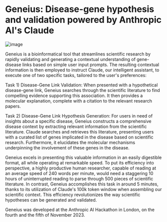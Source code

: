 # Geneius: Disease-gene hypothesis and validation powered by Anthropic AI's Claude

![image](https://github.com/aaronwtr/Geneius-AnthropicAI-Hackaton/assets/54633647/42386179-410c-4711-98c0-3d18932fbd70)

Geneius is a bioinformatical tool that streamlines scientific research by rapidly validating and generating a contextual understanding of gene-disease links based on simple user input prompts. The resulting contextual information is then employed to instruct Claude, our intelligent assistant, to execute one of two specific tasks, tailored to the user's preferences:

Task 1) Disease-Gene Link Validation: When presented with a hypothetical disease-gene link, Geneius searches through the scientific literature to find compelling evidence supporting this association. It then provides a molecular explanation, complete with a citation to the relevant research papers.

Task 2) Disease-Gene Link Hypothesis Generation: For users in need of insights about a specific disease, Geneius constructs a comprehensive disease context by extracting relevant information from the scientific literature. Claude searches and retrieves this literature, presenting users with a curated list of genes implicated in the disease based on scientific research. Furthermore, it elucidates the molecular mechanisms underpinning the involvement of these genes in the disease.

Geneius excels in presenting this valuable information in an easily digestible format, all while operating at remarkable speed. To put its efficiency into perspective, a highly productive human researcher, capable of reading at an average speed of 240 words per minute, would need a staggering 10 hours of uninterrupted reading to parse through 500 pieces of scientific literature. In contrast, Geneius accomplishes this task in around 5 minutes, thanks to its utilization of Claude's 100k token window when assembling our scientific context. This efficiency revolutionizes the way scientific hypotheses can be generated and validated.

Geneius was developed at the Anthropic AI Hackathon in London, on the fourth and the fifth of November 2023. 
